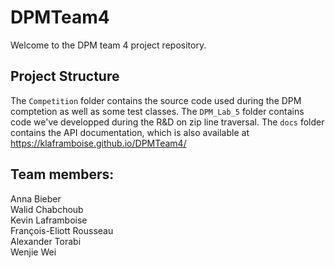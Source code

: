 # DPMTeam4
Welcome to the DPM team 4 project repository.

## Project Structure
The `Competition` folder contains the source code used during the DPM comptetion as well as some test classes. The `DPM_Lab_5` folder contains code we've developped during the R&D on zip line traversal. The `docs` folder contains the API documentation, which is also available at https://klaframboise.github.io/DPMTeam4/

## Team members:  
Anna Bieber  
Walid Chabchoub  
Kevin Laframboise  
François-Eliott Rousseau  
Alexander Torabi  
Wenjie Wei  
